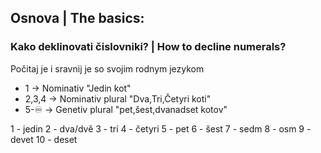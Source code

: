 ## Osnova | The basics:

### Kako deklinovati čislovniki? | How to decline numerals?

Počitaj je i sravnij je so svojim rodnym jezykom

*   1 -&gt; Nominativ "Jedin kot"
*   2,3,4 -&gt; Nominativ plural "Dva,Tri,Četyri koti"
*   5-♾️ -&gt; Genetiv plural "pet,šest,dvanadset kotov"

1 - jedin
2 - dva/dvě
3 - tri
4 - četyri
5 - pet
6 - šest
7 - sedm
8 - osm
9 - devet
10 - deset